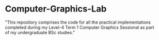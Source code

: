 # Computer-Graphics-Lab

"This repository comprises the code for all the practical implementations completed during my Level-4 Term 1 Computer Graphics Sessional as part of my undergraduate BSc studies."

